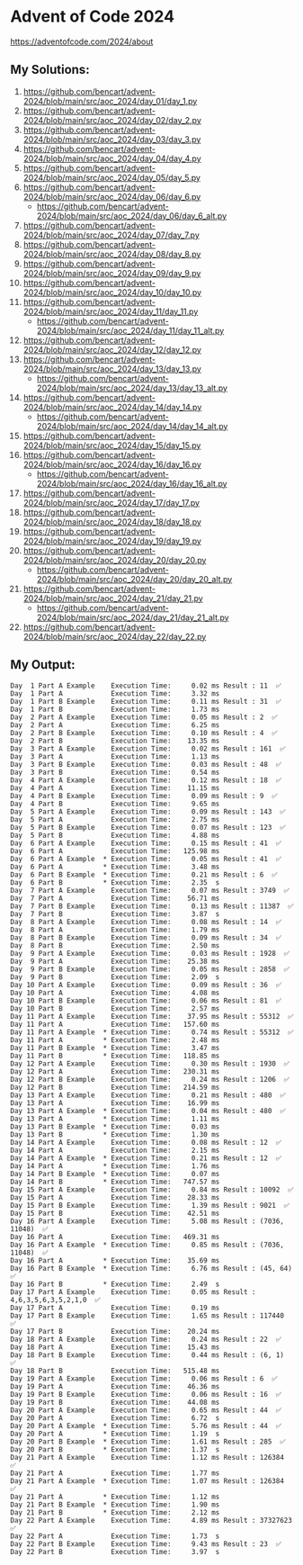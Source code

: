# Advent of Code 2024

https://adventofcode.com/2024/about

## My Solutions:

1. https://github.com/bencart/advent-2024/blob/main/src/aoc_2024/day_01/day_1.py
2. https://github.com/bencart/advent-2024/blob/main/src/aoc_2024/day_02/day_2.py
3. https://github.com/bencart/advent-2024/blob/main/src/aoc_2024/day_03/day_3.py
4. https://github.com/bencart/advent-2024/blob/main/src/aoc_2024/day_04/day_4.py
5. https://github.com/bencart/advent-2024/blob/main/src/aoc_2024/day_05/day_5.py
6. https://github.com/bencart/advent-2024/blob/main/src/aoc_2024/day_06/day_6.py
    - https://github.com/bencart/advent-2024/blob/main/src/aoc_2024/day_06/day_6_alt.py
7. https://github.com/bencart/advent-2024/blob/main/src/aoc_2024/day_07/day_7.py
8. https://github.com/bencart/advent-2024/blob/main/src/aoc_2024/day_08/day_8.py
9. https://github.com/bencart/advent-2024/blob/main/src/aoc_2024/day_09/day_9.py
10. https://github.com/bencart/advent-2024/blob/main/src/aoc_2024/day_10/day_10.py
11. https://github.com/bencart/advent-2024/blob/main/src/aoc_2024/day_11/day_11.py
    - https://github.com/bencart/advent-2024/blob/main/src/aoc_2024/day_11/day_11_alt.py
12. https://github.com/bencart/advent-2024/blob/main/src/aoc_2024/day_12/day_12.py
13. https://github.com/bencart/advent-2024/blob/main/src/aoc_2024/day_13/day_13.py
    - https://github.com/bencart/advent-2024/blob/main/src/aoc_2024/day_13/day_13_alt.py
14. https://github.com/bencart/advent-2024/blob/main/src/aoc_2024/day_14/day_14.py
    - https://github.com/bencart/advent-2024/blob/main/src/aoc_2024/day_14/day_14_alt.py
15. https://github.com/bencart/advent-2024/blob/main/src/aoc_2024/day_15/day_15.py
16. https://github.com/bencart/advent-2024/blob/main/src/aoc_2024/day_16/day_16.py
    - https://github.com/bencart/advent-2024/blob/main/src/aoc_2024/day_16/day_16_alt.py
17. https://github.com/bencart/advent-2024/blob/main/src/aoc_2024/day_17/day_17.py
18. https://github.com/bencart/advent-2024/blob/main/src/aoc_2024/day_18/day_18.py
19. https://github.com/bencart/advent-2024/blob/main/src/aoc_2024/day_19/day_19.py
20. https://github.com/bencart/advent-2024/blob/main/src/aoc_2024/day_20/day_20.py
    - https://github.com/bencart/advent-2024/blob/main/src/aoc_2024/day_20/day_20_alt.py
21. https://github.com/bencart/advent-2024/blob/main/src/aoc_2024/day_21/day_21.py
    - https://github.com/bencart/advent-2024/blob/main/src/aoc_2024/day_21/day_21_alt.py
22. https://github.com/bencart/advent-2024/blob/main/src/aoc_2024/day_22/day_22.py

## My Output:

```text
Day  1 Part A Example    Execution Time:     0.02 ms Result : 11  ✅
Day  1 Part A            Execution Time:     3.32 ms 
Day  1 Part B Example    Execution Time:     0.11 ms Result : 31  ✅
Day  1 Part B            Execution Time:     1.73 ms 
Day  2 Part A Example    Execution Time:     0.05 ms Result : 2  ✅
Day  2 Part A            Execution Time:     6.25 ms 
Day  2 Part B Example    Execution Time:     0.10 ms Result : 4  ✅
Day  2 Part B            Execution Time:    13.35 ms 
Day  3 Part A Example    Execution Time:     0.02 ms Result : 161  ✅
Day  3 Part A            Execution Time:     1.13 ms 
Day  3 Part B Example    Execution Time:     0.03 ms Result : 48  ✅
Day  3 Part B            Execution Time:     0.54 ms 
Day  4 Part A Example    Execution Time:     0.12 ms Result : 18  ✅
Day  4 Part A            Execution Time:    11.15 ms 
Day  4 Part B Example    Execution Time:     0.09 ms Result : 9  ✅
Day  4 Part B            Execution Time:     9.65 ms 
Day  5 Part A Example    Execution Time:     0.09 ms Result : 143  ✅
Day  5 Part A            Execution Time:     2.75 ms 
Day  5 Part B Example    Execution Time:     0.07 ms Result : 123  ✅
Day  5 Part B            Execution Time:     4.88 ms 
Day  6 Part A Example    Execution Time:     0.15 ms Result : 41  ✅
Day  6 Part A            Execution Time:   125.98 ms 
Day  6 Part A Example  * Execution Time:     0.05 ms Result : 41  ✅
Day  6 Part A          * Execution Time:     3.48 ms 
Day  6 Part B Example  * Execution Time:     0.21 ms Result : 6  ✅
Day  6 Part B          * Execution Time:     2.35  s 
Day  7 Part A Example    Execution Time:     0.07 ms Result : 3749  ✅
Day  7 Part A            Execution Time:    56.71 ms 
Day  7 Part B Example    Execution Time:     0.13 ms Result : 11387  ✅
Day  7 Part B            Execution Time:     3.87  s 
Day  8 Part A Example    Execution Time:     0.08 ms Result : 14  ✅
Day  8 Part A            Execution Time:     1.79 ms 
Day  8 Part B Example    Execution Time:     0.09 ms Result : 34  ✅
Day  8 Part B            Execution Time:     2.50 ms 
Day  9 Part A Example    Execution Time:     0.03 ms Result : 1928  ✅
Day  9 Part A            Execution Time:    25.38 ms 
Day  9 Part B Example    Execution Time:     0.05 ms Result : 2858  ✅
Day  9 Part B            Execution Time:     2.09  s 
Day 10 Part A Example    Execution Time:     0.09 ms Result : 36  ✅
Day 10 Part A            Execution Time:     4.08 ms 
Day 10 Part B Example    Execution Time:     0.06 ms Result : 81  ✅
Day 10 Part B            Execution Time:     2.57 ms 
Day 11 Part A Example    Execution Time:    37.95 ms Result : 55312  ✅
Day 11 Part A            Execution Time:   157.60 ms 
Day 11 Part A Example  * Execution Time:     0.74 ms Result : 55312  ✅
Day 11 Part A          * Execution Time:     2.48 ms 
Day 11 Part B Example  * Execution Time:     3.47 ms 
Day 11 Part B          * Execution Time:   118.85 ms 
Day 12 Part A Example    Execution Time:     0.30 ms Result : 1930  ✅
Day 12 Part A            Execution Time:   230.31 ms 
Day 12 Part B Example    Execution Time:     0.24 ms Result : 1206  ✅
Day 12 Part B            Execution Time:   214.59 ms 
Day 13 Part A Example    Execution Time:     0.21 ms Result : 480  ✅
Day 13 Part A            Execution Time:    16.99 ms 
Day 13 Part A Example  * Execution Time:     0.04 ms Result : 480  ✅
Day 13 Part A          * Execution Time:     1.11 ms 
Day 13 Part B Example  * Execution Time:     0.03 ms 
Day 13 Part B          * Execution Time:     1.30 ms 
Day 14 Part A Example    Execution Time:     0.08 ms Result : 12  ✅
Day 14 Part A            Execution Time:     2.15 ms 
Day 14 Part A Example  * Execution Time:     0.21 ms Result : 12  ✅
Day 14 Part A          * Execution Time:     1.76 ms 
Day 14 Part B Example  * Execution Time:     0.07 ms 
Day 14 Part B          * Execution Time:   747.57 ms 
Day 15 Part A Example    Execution Time:     0.84 ms Result : 10092  ✅
Day 15 Part A            Execution Time:    28.33 ms 
Day 15 Part B Example    Execution Time:     1.39 ms Result : 9021  ✅
Day 15 Part B            Execution Time:    42.51 ms 
Day 16 Part A Example    Execution Time:     5.08 ms Result : (7036, 11048)  ✅
Day 16 Part A            Execution Time:   469.31 ms 
Day 16 Part A Example  * Execution Time:     0.85 ms Result : (7036, 11048)  ✅
Day 16 Part A          * Execution Time:    35.69 ms 
Day 16 Part B Example  * Execution Time:     6.76 ms Result : (45, 64)  ✅
Day 16 Part B          * Execution Time:     2.49  s 
Day 17 Part A Example    Execution Time:     0.05 ms Result : 4,6,3,5,6,3,5,2,1,0  ✅
Day 17 Part A            Execution Time:     0.19 ms 
Day 17 Part B Example    Execution Time:     1.65 ms Result : 117440  ✅
Day 17 Part B            Execution Time:    20.24 ms 
Day 18 Part A Example    Execution Time:     0.24 ms Result : 22  ✅
Day 18 Part A            Execution Time:    15.43 ms 
Day 18 Part B Example    Execution Time:     0.44 ms Result : (6, 1)  ✅
Day 18 Part B            Execution Time:   515.48 ms 
Day 19 Part A Example    Execution Time:     0.06 ms Result : 6  ✅
Day 19 Part A            Execution Time:    46.36 ms 
Day 19 Part B Example    Execution Time:     0.06 ms Result : 16  ✅
Day 19 Part B            Execution Time:    44.08 ms 
Day 20 Part A Example    Execution Time:     0.65 ms Result : 44  ✅
Day 20 Part A            Execution Time:     6.72  s 
Day 20 Part A Example  * Execution Time:     5.76 ms Result : 44  ✅
Day 20 Part A          * Execution Time:     1.19  s 
Day 20 Part B Example  * Execution Time:     1.61 ms Result : 285  ✅
Day 20 Part B          * Execution Time:     1.37  s 
Day 21 Part A Example    Execution Time:     1.12 ms Result : 126384  ✅
Day 21 Part A            Execution Time:     1.77 ms 
Day 21 Part A Example  * Execution Time:     1.07 ms Result : 126384  ✅
Day 21 Part A          * Execution Time:     1.12 ms 
Day 21 Part B Example  * Execution Time:     1.90 ms 
Day 21 Part B          * Execution Time:     2.12 ms 
Day 22 Part A Example    Execution Time:     4.89 ms Result : 37327623  ✅
Day 22 Part A            Execution Time:     1.73  s 
Day 22 Part B Example    Execution Time:     9.43 ms Result : 23  ✅
Day 22 Part B            Execution Time:     3.97  s 
```


